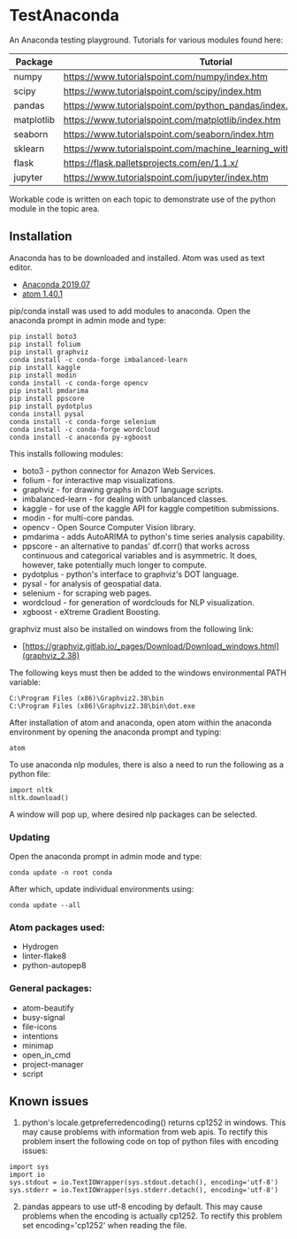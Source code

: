 # TestAnaconda

An Anaconda testing playground. Tutorials for various modules found here:

| Package | Tutorial |
| ------ | ------ |
| numpy | https://www.tutorialspoint.com/numpy/index.htm |
| scipy | https://www.tutorialspoint.com/scipy/index.htm |
| pandas | https://www.tutorialspoint.com/python_pandas/index.htm |
| matplotlib | https://www.tutorialspoint.com/matplotlib/index.htm |
| seaborn | https://www.tutorialspoint.com/seaborn/index.htm |
| sklearn | https://www.tutorialspoint.com/machine_learning_with_python/index.htm |
| flask | https://flask.palletsprojects.com/en/1.1.x/ |
| jupyter | https://www.tutorialspoint.com/jupyter/index.htm |

Workable code is written on each topic to demonstrate use of the python module in the topic area.

## Installation

Anaconda has to be downloaded and installed. Atom was used as text editor.

* [Anaconda 2019.07](https://www.anaconda.com/distribution/#download-section)
* [atom 1.40.1](https://atom.io/)

pip/conda install was used to add modules to anaconda. Open the anaconda prompt in admin mode and type:

```
pip install boto3
pip install folium
pip install graphviz
conda install -c conda-forge imbalanced-learn
pip install kaggle
pip install modin
conda install -c conda-forge opencv
pip install pmdarima
pip install ppscore
pip install pydotplus
conda install pysal
conda install -c conda-forge selenium
conda install -c conda-forge wordcloud
conda install -c anaconda py-xgboost
```

This installs following modules:

* boto3 - python connector for Amazon Web Services.
* folium - for interactive map visualizations.
* graphviz - for drawing graphs in DOT language scripts.
* imbalanced-learn - for dealing with unbalanced classes.
* kaggle - for use of the kaggle API for kaggle competition submissions.
* modin - for multi-core pandas.
* opencv - Open Source Computer Vision library.
* pmdarima - adds AutoARIMA to python's time series analysis capability.
* ppscore - an alternative to pandas' df.corr() that works across continuous and categorical variables and is asymmetric. It does, however, take potentially much longer to compute.
* pydotplus - python's interface to graphviz's DOT language.
* pysal - for analysis of geospatial data.
* selenium - for scraping web pages.
* wordcloud - for generation of wordclouds for NLP visualization.
* xgboost - eXtreme Gradient Boosting.

graphviz must also be installed on windows from the following link:

* [https://graphviz.gitlab.io/_pages/Download/Download_windows.html](graphviz_2.38)

The following keys must then be added to the windows environmental PATH variable:

```
C:\Program Files (x86)\Graphviz2.38\bin
C:\Program Files (x86)\Graphviz2.38\bin\dot.exe
```

After installation of atom and anaconda, open atom within the anaconda environment by opening the anaconda prompt and typing:

```
atom
```

To use anaconda nlp modules, there is also a need to run the following as a python file:

```
import nltk
nltk.download()
```

A window will pop up, where desired nlp packages can be selected.

### Updating

Open the anaconda prompt in admin mode and type:
```
conda update -n root conda
```

After which, update individual environments using:
```
conda update --all
```

### Atom packages used:

* Hydrogen
* linter-flake8
* python-autopep8

### General packages:

* atom-beautify
* busy-signal
* file-icons
* intentions
* minimap
* open_in_cmd
* project-manager
* script

## Known issues

1. python's locale.getpreferredencoding() returns cp1252 in windows. This may cause problems with information from web apis. To rectify this problem insert the following code on top of python files with encoding issues:

```
import sys
import io
sys.stdout = io.TextIOWrapper(sys.stdout.detach(), encoding='utf-8')
sys.stderr = io.TextIOWrapper(sys.stderr.detach(), encoding='utf-8')
```

2. pandas appears to use utf-8 encoding by default. This may cause problems when the encoding is actually cp1252. To rectify this problem set encoding='cp1252' when reading the file.
